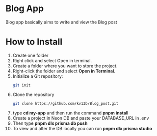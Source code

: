 # Blog App

Blog app basically aims to write and view the Blog post 

# How to Install

1. Create one folder
2. Right click and select Open in terminal.
1. Create a folder where you want to store the project.  
2. Right-click the folder and select **Open in Terminal**.  
3. Initialize a Git repository:  
   ```bash
   git init
4. Clone the repository
   ```bash
   git clone https://github.com/kv13b/Blog_post.git
5. type **cd my-app** and then run the command **pnpm install**
6. Create a project in Neon DB and paste your DATABASE_URL in .env
7. Then type **pnpm dlx prisma db push**
8. To view and alter the DB locally you can run **pnpm dlx prisma studio**
   

